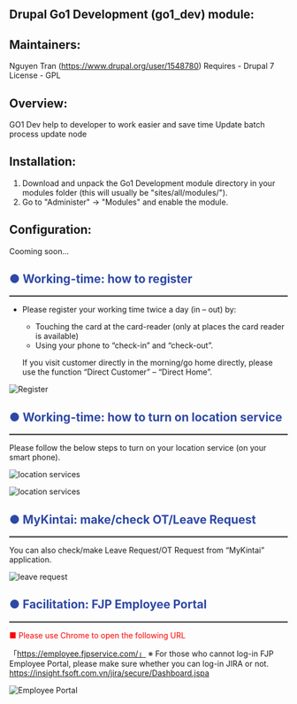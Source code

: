 Drupal Go1 Development (go1_dev) module:
------------------------
Maintainers:
-------
  Nguyen Tran (https://www.drupal.org/user/1548780)
  Requires - Drupal 7
  License - GPL


Overview:
--------
GO1 Dev help to developer to work easier and save time
Update batch process update node


Installation:
------------
1. Download and unpack the Go1 Development module directory in your modules folder
   (this will usually be "sites/all/modules/").
2. Go to "Administer" -> "Modules" and enable the module.


Configuration:
-------------
Cooming soon...


<style> hr.style{ border-top: 3px double #8c8b8b; margin-top: 0px;height: 0px; }</style>

## <span style="color:#2E48A6">● Working-time: how to register</span>
<hr class="style"/>

+ Please register your working time twice a day (in – out) by:
    -  	Touching the card at the card-reader (only at places the card reader is available) 
    -  	Using your phone to “check-in” and “check-out”.

  If you visit customer directly in the morning/go home directly, please use the function “Direct Customer” – “Direct Home”.  

![Register](assets/markdown/image/register.png)

## <span style="color:#2E48A6">● Working-time: how to turn on location service</span>
<hr class="style"/>
Please follow the below steps to turn on your location service (on your smart phone).

![location services](assets/markdown/image/location_service1.png)

![location services](assets/markdown/image/location_service2.png)

<!--//<img src="assets/markdown/image/location_service1.png" width=40px height="100px">-->
## <span style="color:#2E48A6">● MyKintai: make/check OT/Leave Request</span>

<hr class="style"/>
You can also check/make Leave Request/OT Request from “MyKintai”
application.

![leave request](assets/markdown/image/leave_request.png)

## <span style="color:#2E48A6"> ● Facilitation: FJP Employee Portal</span>
<hr class="style"/>
 <span style="color:#FB0303">■ Please use Chrome to open the following URL</span>

「https://employee.fjpservice.com/」
※ For those who cannot log-in FJP Employee Portal, please make
sure whether you can log-in JIRA or not.
https://insight.fsoft.com.vn/jira/secure/Dashboard.jspa

![Employee Portal](assets/markdown/image/employee_portal.png)
